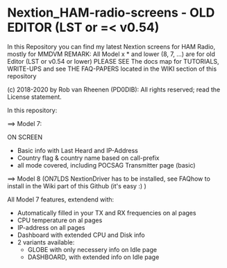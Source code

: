 # Nextion_HAM-radio-screens - OLD EDITOR (LST or =< v0.54)
In this Repository you can find my latest Nextion screens for HAM Radio, mostly for MMDVM
REMARK: All Model x * and lower (8, 7, ...) are for old Editor (LST or v0.54 or lower)
PLEASE SEE The docs map for TUTORIALS, WRITE-UPS and see THE FAQ-PAPERS located in the WIKI section of this repository

(c) 2018-2020 by Rob van Rheenen (PD0DIB): All rights reserved; read the License statement.

In this repository:

==> Model 7:

ON SCREEN
  * Basic info with Last Heard and IP-Address
  * Country flag & country name based on call-prefix
  * all mode covered, including POCSAG Transmitter page (basic)
  
==> Model 8 (ON7LDS NextionDriver has to be installed, see FAQhow to install in the Wiki part of this Github (it's easy :) )

All Model 7 features, extendend with:
  * Automatically filled in your TX and RX frequencies on al pages
  * CPU temperature on al pages
  * IP-address on all pages
  * Dashboard with extended CPU and Disk info
  * 2 variants available:
    + GLOBE with only necessery info on Idle page
    + DASHBOARD, with extended info on Idle page
  
